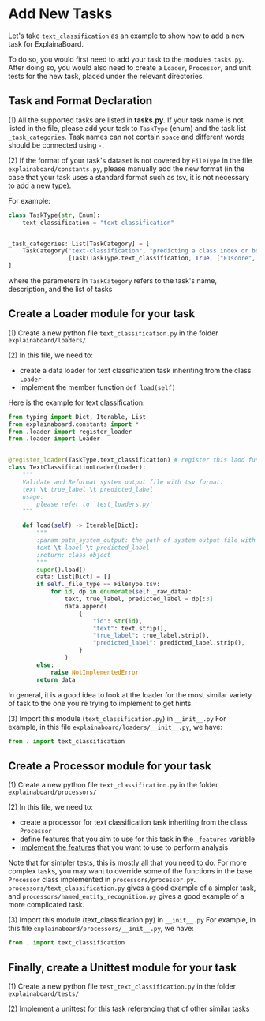 # Add New Tasks

Let's take `text_classification` as an example to show how to add a new task for ExplainaBoard.

To do so, you would first need to add your task to the modules `tasks.py`. 
After doing so, you would also need to create a `Loader`, `Processor`, and unit tests for the
new task, placed under the relevant directories.


## Task and Format Declaration
(1) All the supported tasks are listed in **tasks.py**. If your task name is not listed in the file,
please add your task to `TaskType` (enum) and the task list `_task_categories`. Task names can not 
contain `space` and different words should be connected using `-`.

(2) If the format of your task's dataset is not covered by `FileType` in the file
`explainaboard/constants.py`, please manually add the new format (in the case that your
task uses a standard format such as tsv, it is not necessary to add a new type).

For example:
```python
class TaskType(str, Enum):
    text_classification = "text-classification"


_task_categories: List[TaskCategory] = [
    TaskCategory("text-classification", "predicting a class index or boolean value",
                 [Task(TaskType.text_classification, True, ["F1score", "Accuracy"])]),
]
```
where the parameters in `TaskCategory` refers to the task's name, description, and the list of tasks

## Create a Loader module for your task

(1) Create a new python file `text_classification.py` in the folder `explainaboard/loaders/`

(2) In this file, we need to:
* create a data loader for text classification task inheriting from the class `Loader`
* implement the member function `def load(self)`

Here is the example for text classification:
  
```python
from typing import Dict, Iterable, List
from explainaboard.constants import *
from .loader import register_loader
from .loader import Loader


@register_loader(TaskType.text_classification) # register this laod function
class TextClassificationLoader(Loader):
    """
    Validate and Reformat system output file with tsv format:
    text \t true_label \t predicted_label
    usage:
        please refer to `test_loaders.py`
    """

    def load(self) -> Iterable[Dict]:
        """
        :param path_system_output: the path of system output file with following format:
        text \t label \t predicted_label
        :return: class object
        """
        super().load()
        data: List[Dict] = []
        if self._file_type == FileType.tsv:
            for id, dp in enumerate(self._raw_data):
                text, true_label, predicted_label = dp[:3]
                data.append(
                    {
                        "id": str(id),
                        "text": text.strip(),
                        "true_label": true_label.strip(),
                        "predicted_label": predicted_label.strip(),
                    }
                )
        else:
            raise NotImplementedError
        return data
```

In general, it is a good idea to look at the loader for the most similar variety of
task to the one you're trying to implement to get hints.

(3) Import this module (`text_classification.py`) in `__init__.py`
For example, in this file `explainaboard/loaders/__init__.py`, we have:
```python
from . import text_classification
```

## Create a Processor module for your task

(1) Create a new python file `text_classification.py` in the folder `explainaboard/processors/`

(2) In this file, we need to:
* create a processor for text classification task inheriting from the class `Processor`
* define features that you aim to use for this task in the `_features` variable
* [implement the features](add_new_features.md) that you want to use to perform analysis

Note that for simpler tests, this is mostly all that you need to do. For more complex tasks,
you may want to override some of the functions in the base `Processor` class implemented in
`processors/processor.py`. `processors/text_classification.py` gives a good example of a simpler
task, and `processors/named_entity_recognition.py` gives a good example of a more complicated task.

(3) Import this module (text_classification.py) in `__init__.py`
For example, in this file `explainaboard/processors/__init__.py`, we have: 
```python
from . import text_classification
```

## Finally, create a Unittest module for your task

(1) Create a new python file `test_text_classification.py` in the folder `explainaboard/tests/`

(2) Implement a unittest for this task referencing that of other similar tasks

